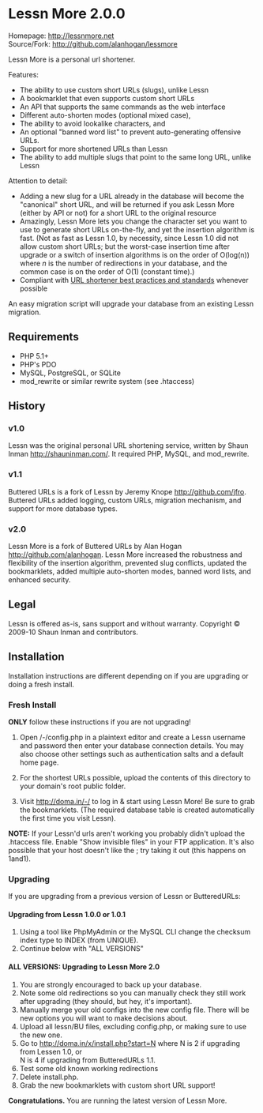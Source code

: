 Lessn More 2.0.0
===============

Homepage: <http://lessnmore.net>  
Source/Fork: <http://github.com/alanhogan/lessmore>

Lessn More is a personal url shortener.

Features:

*	The ability to use custom short URLs (slugs), unlike Lessn
*	A bookmarklet that even supports custom short URLs
*	An API that supports the same commands as the web interface
*	Different auto-shorten modes (optional mixed case),
*	The ability to avoid lookalike characters, and 
*	An optional "banned word list" to prevent auto-generating offensive URLs.
*	Support for more shortened URLs than Lessn
*	The ability to add multiple slugs that point to the same long URL, unlike Lessn

Attention to detail:

*	Adding a new slug for a URL already in the database will become the "canonical"
	short URL, and will be returned if you ask Lessn More (either by API or not)
	for a short URL to the original resource
*	Amazingly, Lessn More lets you change the character set you want to use
	to generate short URLs on-the-fly, and yet the insertion algorithm
	is fast. (Not as fast as Lessn 1.0, by necessity, since Lessn 1.0 did not allow
	custom short URLs; but the worst-case insertion time after
	upgrade or a switch of insertion algorithms is on the order of O(log(n)) where
	<var>n</var> is the number of redirections in your database, and the common case is
	on the order of O(1) (constant time).)
*	Compliant with [URL shortener best practices and standards][bestp]
	whenever possible

An easy migration script will upgrade your database 
from an existing Lessn migration.


[markdn]:  http://bit.ly/mkdnsyntax   "This document is written in Markdown."
[convert]: http://tinyurl.com/mkdnwmd "Markdown editor with instant HTML preview"

[bestp]:   http://alanhogan.com/tips/rel-shortlink-for-short-urls "Everything you need to know about rel-shortlink and short URLs"

Requirements
-------------

* PHP 5.1+
* PHP's PDO
* MySQL, PostgreSQL, or SQLite
* mod_rewrite or similar rewrite system (see .htaccess)


History
-------

### v1.0

Lessn was the original personal URL shortening service,
written by Shaun Inman <http://shauninman.com/>. It required PHP, MySQL, and mod_rewrite.

### v1.1

Buttered URLs is a fork of Lessn by Jeremy Knope <http://github.com/jfro>.
Buttered URLs added logging, custom URLs, migration mechanism, and support for more database types.

### v2.0

Lessn More is a fork of Buttered URLs by Alan Hogan <http://github.com/alanhogan>.
Lessn More increased the robustness and flexibility of the insertion algorithm,
prevented slug conflicts, updated the bookmarklets, added multiple auto-shorten modes,
banned word lists, and enhanced security.


Legal
-----

Lessn is offered as-is, sans support and without warranty.
Copyright © 2009-10 Shaun Inman and contributors.


Installation
------------

Installation instructions are different depending on if you are upgrading or doing a fresh install.

### Fresh Install ###

**ONLY** follow these instructions if you are not upgrading!

1. Open /-/config.php in a plaintext editor and
	create a Lessn username and password then enter your
	database connection details.
	You may also choose other settings such as
	authentication salts and a default home page.

2. For the shortest URLs possible, upload the contents of this
	directory to your domain's root public folder.

3. Visit http://doma.in/-/ to log in & start using Lessn More!
	Be sure to grab the bookmarklets. (The required database table is created 
	automatically the first time you visit Lessn).

**NOTE:** If your Lessn'd urls aren't working you probably didn't
upload the .htaccess file. Enable "Show invisible files" 
in your FTP application. It's also possible that your host doesn't like
the <IfModule>; try taking it out (this happens on 1and1).

### Upgrading ###

If you are upgrading from a previous version of Lessn or ButteredURLs:

#### Upgrading from Lessn 1.0.0 or 1.0.1

1. Using a tool like PhpMyAdmin or the MySQL CLI change the 
   checksum index type to INDEX (from UNIQUE).
2.	Continue below with "ALL VERSIONS"

#### ALL VERSIONS: Upgrading to Lessn More 2.0

1.	You are strongly encouraged to back up your database.
1.	Note some old redirections so you can manually check they still work after upgrading (they should, but hey, it's important).
1.	Manually merge your old configs into the new config file.
	There will be new options you will want to make
	decisions about.
1.	Upload all lessn/BU files, excluding config.php, or making sure to use the new one.
1.	Go to http://doma.in/x/install.php?start=N where 
	N is 2 if upgrading from Lessen 1.0, or    
	N is 4 if upgrading from ButteredURLs 1.1.
1.	Test some old known working redirections
1.	Delete install.php.
1.	Grab the new bookmarklets with custom short URL support!

**Congratulations.** You are running the latest version of Lessn More.
